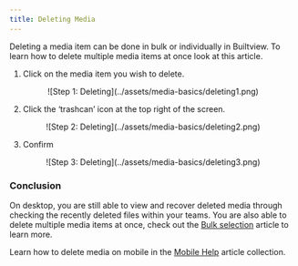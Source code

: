 ```yaml
---
title: Deleting Media
---
```


Deleting a media item can be done in bulk or individually in Builtview. To learn how to delete multiple media items at once look at this article.

1)	Click on the media item you wish to delete.

<center>
![Step 1: Deleting](../assets/media-basics/deleting1.png)
</center>

2)	Click the ‘trashcan’ icon at the top right of the screen.

<center>
![Step 2: Deleting](../assets/media-basics/deleting2.png)
</center>

3)  Confirm

<center>
![Step 3: Deleting](../assets/media-basics/deleting3.png)
</center>

### Conclusion

On desktop, you are still able to view and recover deleted media through checking the recently deleted files within your teams. You are also able to delete multiple media items at once, check out the [Bulk selection](https://support.builtview.com/media-basics/bulk-selection) article to learn more.

Learn how to delete media on mobile in the [Mobile Help](https://support.builtview.com/mobile-help/9deleting) article collection.
